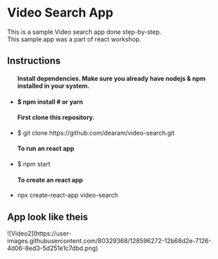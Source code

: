 <h1>Video Search App</h1>
<p>This is a sample Video search app done step-by-step.<br/>This sample app was a part of react workshop.</p>
<h2>Instructions</h2>
<ul>
  <h4>Install dependencies. Make sure you already have nodejs & npm installed in your system.<h4/>
    <li>$ npm install # or yarn</li>
  <h4>First clone this repository.</h4>
    <li>$ git clone https://github.com/dearam/video-search.git</li>
  <h4>To run an react app</h4>
    <li>$ npm start</li>
  <h4> To create an react app</h4>
    <li>npx create-react-app video-search</li>
</ul>
  <h2>App look like theis</h2>
![Video2](https://user-images.githubusercontent.com/80329368/128596272-12b68d2e-7126-4d06-8ed3-5d251e1c7dbd.png)





